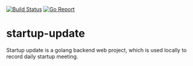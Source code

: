 [![Build Status](https://travis-ci.org/zyfdegh/startup-update.svg)](https://travis-ci.org/zyfdegh/startup-update)
[![Go Report](https://goreportcard.com/badge/github.com/zyfdegh/startup-update)](https://goreportcard.com/report/github.com/zyfdegh/startup-update)

# startup-update
Startup update is a golang backend web project, which is used locally to record daily startup meeting.